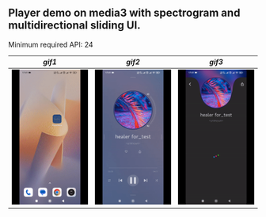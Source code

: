 ## Player demo on media3 with spectrogram and multidirectional sliding UI.

Minimum required API: 24

| *gif1*            | *gif2*             | *gif3*             | 
|-------------------|--------------------|--------------------|
| ![UI](output.gif) | ![UI](output2.gif) | ![UI](output3.gif) |
